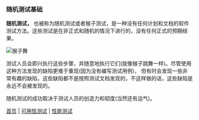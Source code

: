 ### 随机测试基础

**随机测试，** 也被称为随机测试或者猴子测试，是一种没有任何计划和文档的软件测试方法。这些测试是在非正式和随机的情况下进行的，没有任何正式的预期结果。

![猴子舞](http://softwaretestingfundamentals.com/wp-content/uploads/2013/07/ad_hoc_testing.jpg)

测试人员会即兴执行这些步骤，并随意地执行它们(就像猴子跳舞一样)。尽管使用这种方法发现的缺陷更难于重现(因为没有编写测试用例)，
但有时会发现一些非常有趣的缺陷，这些缺陷都不是按照测试文档发现的，不这样做的话，这些缺陷是永远不会被发现的。

随机测试的成功取决于测试人员的创造力和韧度(当然还有运气)。

[首页](index.md) | [可用性测试]() | [性能测试]()
